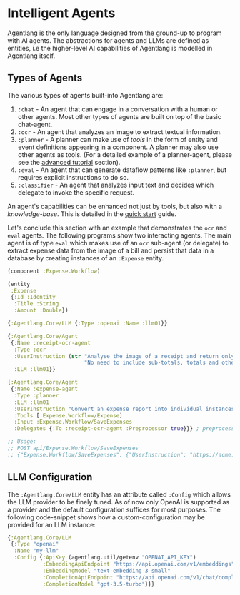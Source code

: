 # Intelligent Agents

Agentlang is the only language designed from the ground-up to program with AI agents. The abstractions for agents and LLMs are defined as entities, i.e the higher-level AI capabilities of Agentlang is modelled in Agentlang itself.

## Types of Agents

The various types of agents built-into Agentlang are:

1. `:chat` - An agent that can engage in a conversation with a human or other agents. Most other types of agents are built on top of the basic chat-agent.
2. `:ocr` - An agent that analyzes an image to extract textual information.
3. `:planner` - A planner can make use of *tools* in the form of entity and event definitions appearing in a component. A planner may also use other agents as tools. (For a detailed example of a planner-agent, please see the [advanced tutorial](../tutorial.md) section).
4. `:eval` - An agent that can generate dataflow patterns like `:planner`, but requires explicit instructions to do so.
5. `:classifier` - An agent that analyzes input text and decides which delegate to invoke the specific request.

An agent's capabilities can be enhanced not just by tools, but also with a *knowledge-base*. This is detailed in the [quick start](../quick-start.md) guide.

Let's conclude this section with an example that demonstrates the `ocr` and `eval` agents. The following programs show two interacting agents. The main agent is of type `eval` which makes use of an `ocr` sub-agent (or delegate) to extract expense data from the image of a bill and persist that data in a database by creating instances of an `:Expense` entity.

```clojure
(component :Expense.Workflow)

(entity
 :Expense
 {:Id :Identity
  :Title :String
  :Amount :Double})

{:Agentlang.Core/LLM {:Type :openai :Name :llm01}}

{:Agentlang.Core/Agent
 {:Name :receipt-ocr-agent
  :Type :ocr
  :UserInstruction (str "Analyse the image of a receipt and return only the items and their amounts. "
                        "No need to include sub-totals, totals and other data.")
  :LLM :llm01}}

{:Agentlang.Core/Agent
 {:Name :expense-agent
  :Type :planner
  :LLM :llm01
  :UserInstruction "Convert an expense report into individual instances of the expense entity."
  :Tools [:Expense.Workflow/Expense]
  :Input :Expense.Workflow/SaveExpenses
  :Delegates {:To :receipt-ocr-agent :Preprocessor true}}} ; preprocess the bill-image with the ocr-agent.

;; Usage:
;; POST api/Expense.Workflow/SaveExpenses
;; {"Expense.Workflow/SaveExpenses": {"UserInstruction": "https://acme.com/bills/myexpense.jpg"}}
```

## LLM Configuration

The `:Agentlang.Core/LLM` entity has an attribute called `:Config` which allows the LLM provider to be finely tuned. As of now only OpenAI is supported as a provider and the default configuration suffices for most purposes. The following code-snippet shows how a custom-configuration may be provided for an LLM instance:

```clojure
{:Agentlang.Core/LLM
 {:Type "openai"
  :Name "my-llm"
  :Config {:ApiKey (agentlang.util/getenv "OPENAI_API_KEY")
           :EmbeddingApiEndpoint "https://api.openai.com/v1/embeddings"
           :EmbeddingModel "text-embedding-3-small"
           :CompletionApiEndpoint "https://api.openai.com/v1/chat/completions"
           :CompletionModel "gpt-3.5-turbo"}}}
```